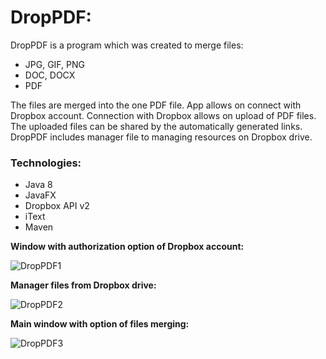 # DropPDF:

DropPDF is a program which was created to merge files:

* JPG, GIF, PNG
* DOC, DOCX
* PDF

The files are merged into the one PDF file. App allows on connect with Dropbox account. Connection with Dropbox allows on upload of PDF files. The uploaded files can be shared by the automatically generated links. DropPDF includes manager file to managing resources on Dropbox drive.

### Technologies:

* Java 8
* JavaFX 
* Dropbox API v2
* iText
* Maven

 **Window with authorization option of Dropbox account:**

![DropPDF1](https://s12.postimg.org/o404w91wt/Author.png)

 **Manager files from Dropbox drive:**

![DropPDF2](https://s12.postimg.org/hsuxfu0od/Menedzer_Drop_PDF.png)

 **Main window with option of files merging:**

![DropPDF3](https://s12.postimg.org/dig9k8vl9/Drop_PDF.png)


